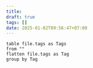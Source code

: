 ```yaml
---
title: 
draft: true
tags: []
date: 2025-01-02T09:56:47+07:00
---
```


```dataview
table file.tags as Tags
from ""
flatten file.tags as Tag
group by Tag

```


